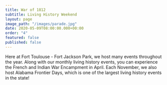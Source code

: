 ```yaml
---
title: War of 1812
subtitle: Living History Weekend
layout: page
image_path: "/images/parade.jpg"
date: 2020-05-09T08:00:00.000+00:00
order: "4"
featured: false
published: false
---
```

Here at Fort Toulouse - Fort Jackson Park, we host many events throughout the year. Along with our monthly living history events, you can experience the French and Indian War Encampment in April. Each November, we also host Alabama Frontier Days, which is one of the largest living history events in the state!